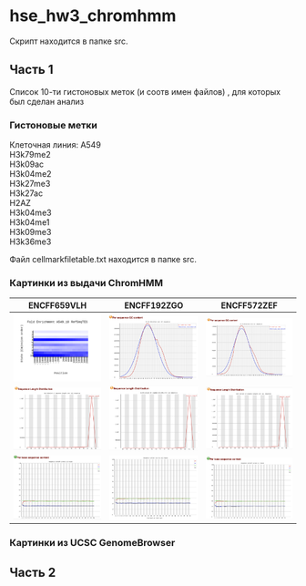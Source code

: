 # hse_hw3_chromhmm
Скрипт находится в папке src.
## Часть 1
Список 10-ти гистоновых меток (и соотв имен файлов) , для которых был сделан анализ
### Гистоновые метки
Клеточная линия: A549  
H3k79me2  
H3k09ac  
H3k04me2  
H3k27me3  
H3k27ac  
H2AZ  
H3k04me3  
H3k04me1  
H3k09me3  
H3k36me3  

Файл cellmarkfiletable.txt находится в папке src.

### Картинки из выдачи ChromHMM
| ENCFF659VLH | ENCFF192ZGO | ENCFF572ZEF |
| ------------- | ------------- | ------------- | 
| ![ ](https://github.com/IlonaGA/hse_hw3_chromhmm/blob/main/images/A549_10_RefSeqTES_neighborhood.png) | ![ ](https://github.com/IlonaGA/hse_hw2_chip/blob/main/Images/GC2.png) | ![ ](https://github.com/IlonaGA/hse_hw2_chip/blob/main/Images/GC3.png) |
| ![ ](https://github.com/IlonaGA/hse_hw2_chip/blob/main/Images/length1.png) | ![ ](https://github.com/IlonaGA/hse_hw2_chip/blob/main/Images/length2.png) | ![ ](https://github.com/IlonaGA/hse_hw2_chip/blob/main/Images/length3.png) |
| ![ ](https://github.com/IlonaGA/hse_hw2_chip/blob/main/Images/ATGC1.png) | ![ ](https://github.com/IlonaGA/hse_hw2_chip/blob/main/Images/ATGC2.png) | ![ ](https://github.com/IlonaGA/hse_hw2_chip/blob/main/Images/ATGC3.png) |


### Картинки из UCSC GenomeBrowser

## Часть 2

